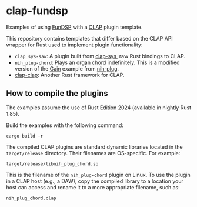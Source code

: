 # clap-fundsp

Examples of using [FunDSP] with a [CLAP] plugin template.

This repository contains templates that differ based on the CLAP API wrapper for
Rust used to implement plugin functionality:

* `clap_sys-saw`: A plugin built from [clap-sys], raw Rust bindings to CLAP.
* `nih_plug-chord`: Plays an organ chord indefinitely. This is a modified
  version of the [Gain] example from [nih-plug].
* [clap-clap]: Another Rust framework for CLAP.

[CLAP]: https://cleveraudio.org/

[clap-sys]: https://github.com/micahrj/clap-sys

[FunDSP]: https://github.com/SamiPerttu/fundsp

[Gain]: https://github.com/robbert-vdh/nih-plug/blob/master/plugins/examples/gain/src/lib.rs

[nih-plug]: https://github.com/robbert-vdh/nih-plug

[clap-clap]: https://github.com/mira-merkell/clap-clap

## How to compile the plugins

The examples assume the use of Rust Edition 2024 (available in nightly Rust
1.85).

Build the examples with the following command:

```
cargo build -r
```

The compiled CLAP plugins are standard dynamic libraries located in the
`target/release` directory. Their filenames are OS-specific. For example:

```
target/release/libnih_plug_chord.so
```

This is the filename of the `nih_plug-chord` plugin on Linux. To use the plugin
in a CLAP host (e.g., a DAW), copy the compiled library to a location your host
can access and rename it to a more appropriate filename, such as:

```
nih_plug_chord.clap 
```
